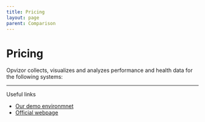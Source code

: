 ```yaml
---
title: Pricing
layout: page
parent: Comparison
---
```


# Pricing

Opvizor collects, visualizes and analyzes performance and health data for the following systems:


----

Useful links

- [Our demo environmnet](https://demoml.codenotary.io/)
- [Official webpage](https://opvizor.com)